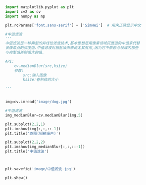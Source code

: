 
<BlogInfo title="25.中值滤波" author="白日梦想猿" pv=0 read_times=0 pre_cost_time=0分28秒 category="图像处理" tag_list="['图像处理']" create_time="2021.08.13 11:44:54" update_time="2021.08.13 11:54:28" />

```python
import matplotlib.pyplot as plt
import cv2 as cv
import numpy as np

plt.rcParams['font.sans-serif'] = ['SimHei']  # 用来正确显示中文

#中值滤波
'''
中值滤波是一种典型的非线性滤波技术,基本思想是用像素领域灰度值的中值来代替
该像素点的灰度值.中值滤波对椒盐噪声来说尤其有用,因为它不依赖与领域内那些
与典型值差别很大的值.

API:
    cv.medianBlur(src,ksize)
    参数:
        src:输入图像
        ksize:卷积核的大小

'''


img=cv.imread('image/dog.jpg')

#中值滤波
img_medianBlur=cv.medianBlur(img,5)

plt.subplot(2,2,1)
plt.imshow(img[:,:,::-1])
plt.title('原图(椒盐噪声)')

plt.subplot(2,2,2)
plt.imshow(img_medianBlur[:,:,::-1])
plt.title('中值滤波')



plt.savefig('image/中值滤波.jpg')

plt.show()



```
